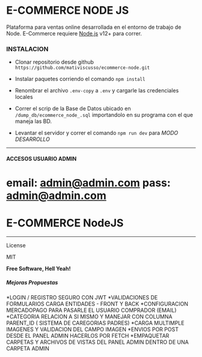 # E-COMMERCE NODE JS
Plataforma para ventas online desarrollada en el entorno de trabajo de Node. E-Commerce requiere [Node.js](https://nodejs.org/) v12+ para correr.

### INSTALACION
- Clonar repositorio desde github
`
https://github.com/mativiscusso/ecommerce-node.git
`

- Instalar paquetes corriendo el comando ` npm install `


- Renombrar el archivo `.env-copy` a `.env` y cargarle las credenciales locales 

- Correr el scrip de la Base de Datos ubicado en `/dump_db/ecommerce_node_.sql` importandolo en su programa con el que maneja las BD.

- Levantar el servidor y correr el comando `npm run dev` para _MODO DESARROLLO_

-------------

#### ACCESOS USUARIO ADMIN

email: admin@admin.com
pass: admin@admin.com
=======
# E-COMMERCE NodeJS

-------------

License

MIT


**Free Software, Hell Yeah!**

##### Mejoras Propuestas
*LOGIN / REGISTRO SEGURO CON JWT
*VALIDACIONES DE FORMULARIOS CARGA ENTIDADES - FRONT Y BACK
*CONFIGURACION MERCADOPAGO PARA PASARLE EL USUARIO COMPRADOR (EMAIL)
*CATEGORIA RELACION A SI MISMO Y MANEJAR CON COLUMNA PARENT_ID ( SISTEMA DE CAREGORIAS PADRES)
*CARGA MULTIMPLE IMAGENES Y VALIDACION DEL CAMPO IMAGEN
*ENVIOS POR POST DESDE EL PANEL ADMIN HACERLOS POR FETCH
*EMPAQUETAR CARPETAS Y ARCHIVOS DE VISTAS DEL PANEL ADMIN DENTRO DE UNA CARPETA ADMIN



